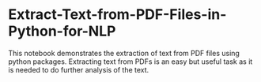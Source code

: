 # Extract-Text-from-PDF-Files-in-Python-for-NLP
This notebook demonstrates the extraction of text from PDF files using python packages. Extracting text from PDFs is an easy but useful task as it is needed to do further analysis of the text.
